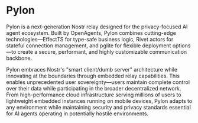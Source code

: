 # Pylon

Pylon is a next-generation Nostr relay designed for the privacy-focused AI agent ecosystem. Built by OpenAgents, Pylon combines cutting-edge technologies—EffectTS for type-safe business logic, Rivet actors for stateful connection management, and pglite for flexible deployment options—to create a secure, performant, and highly customizable communication backbone.

Pylon embraces Nostr's "smart client/dumb server" architecture while innovating at the boundaries through embedded relay capabilities. This enables unprecedented user sovereignty—users maintain complete control over their data while participating in the broader decentralized network. From high-performance cloud infrastructure serving millions of users to lightweight embedded instances running on mobile devices, Pylon adapts to any environment while maintaining security and privacy standards essential for AI agents operating in potentially hostile environments.

